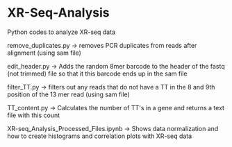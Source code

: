 # XR-Seq-Analysis
Python codes to analyze XR-seq data

remove_duplicates.py -> removes PCR duplicates from reads after alignment (using sam file)

edit_header.py -> Adds the random 8mer barcode to the header of the fastq (not trimmed) file so that it this barcode ends up in the sam file

filter_TT.py -> filters out any reads that do not have a TT in the 8 and 9th position of the 13 mer read (using sam file)

TT_content.py -> Calculates the number of TT's in a gene and returns a text file with this count

XR-seq_Analysis_Processed_Files.ipynb -> Shows data normalization and how to create histograms and correlation plots with XR-seq data 
